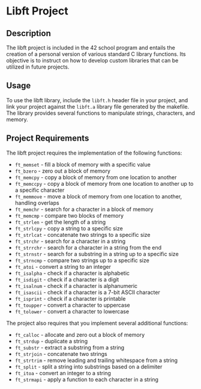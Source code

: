 # Libft Project

## Description
The libft project is included in the 42 school program and entails the creation of a personal version of various standard C library functions. Its objective is to instruct on how to develop custom libraries that can be utilized in future projects.

## Usage
To use the libft library, include the `libft.h` header file in your project, and link your project against the `libft.a` library file generated by the makefile. The library provides several functions to manipulate strings, characters, and memory.

## Project Requirements
The libft project requires the implementation of the following functions:

- `ft_memset` - fill a block of memory with a specific value
- `ft_bzero` - zero out a block of memory
- `ft_memcpy` - copy a block of memory from one location to another
- `ft_memccpy` - copy a block of memory from one location to another up to a specific character
- `ft_memmove` - move a block of memory from one location to another, handling overlaps
- `ft_memchr` - search for a character in a block of memory
- `ft_memcmp` - compare two blocks of memory
- `ft_strlen` - get the length of a string
- `ft_strlcpy` - copy a string to a specific size
- `ft_strlcat` - concatenate two strings to a specific size
- `ft_strchr` - search for a character in a string
- `ft_strrchr` - search for a character in a string from the end
- `ft_strnstr` - search for a substring in a string up to a specific size
- `ft_strncmp` - compare two strings up to a specific size
- `ft_atoi` - convert a string to an integer
- `ft_isalpha` - check if a character is alphabetic
- `ft_isdigit` - check if a character is a digit
- `ft_isalnum` - check if a character is alphanumeric
- `ft_isascii` - check if a character is a 7-bit ASCII character
- `ft_isprint` - check if a character is printable
- `ft_toupper` - convert a character to uppercase
- `ft_tolower` - convert a character to lowercase

The project also requires that you implement several additional functions:
- `ft_calloc` - allocate and zero out a block of memory
- `ft_strdup` - duplicate a string
- `ft_substr` - extract a substring from a string
- `ft_strjoin` - concatenate two strings
- `ft_strtrim` - remove leading and trailing whitespace from a string
- `ft_split` - split a string into substrings based on a delimiter
- `ft_itoa` - convert an integer to a string
- `ft_strmapi` - apply a function to each character in a string
